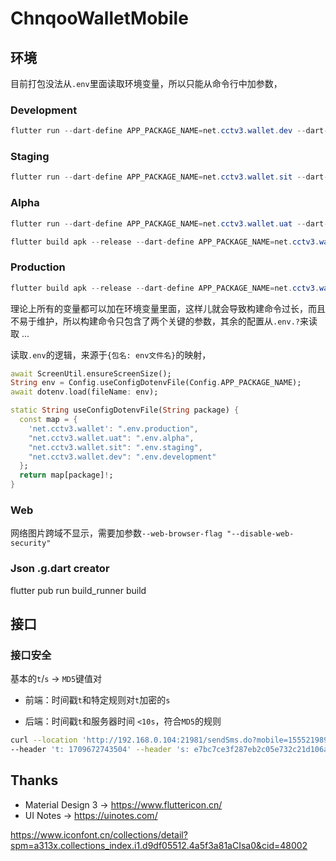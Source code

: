 # ChnqooWalletMobile

## 环境

目前打包没法从`.env`里面读取环境变量，所以只能从命令行中加参数，

### Development

```java
flutter run --dart-define APP_PACKAGE_NAME=net.cctv3.wallet.dev --dart-define APP_NAME=WalletDev -v
```

### Staging

```java
flutter run --dart-define APP_PACKAGE_NAME=net.cctv3.wallet.sit --dart-define APP_NAME=WalletSit -v
```

### Alpha

```java
flutter run --dart-define APP_PACKAGE_NAME=net.cctv3.wallet.uat --dart-define APP_NAME=WalletDev -v
```

```java
flutter build apk --release --dart-define APP_PACKAGE_NAME=net.cctv3.wallet.uat --dart-define APP_NAME=WalletUat -v
```

### Production

```java
flutter build apk --release --dart-define APP_PACKAGE_NAME=net.cctv3.wallet --dart-define APP_NAME=WalletPro -v
```

理论上所有的变量都可以加在环境变量里面，这样儿就会导致构建命令过长，而且不易于维护，所以构建命令只包含了两个关键的参数，其余的配置从`.env.?`来读取 ...

读取`.env`的逻辑，来源于`{包名: env文件名}`的映射，

```dart
await ScreenUtil.ensureScreenSize();
String env = Config.useConfigDotenvFile(Config.APP_PACKAGE_NAME);
await dotenv.load(fileName: env);
```

```dart
static String useConfigDotenvFile(String package) {
  const map = {
    'net.cctv3.wallet': ".env.production",
    "net.cctv3.wallet.uat": ".env.alpha",
    "net.cctv3.wallet.sit": ".env.staging",
    "net.cctv3.wallet.dev": ".env.development"
  };
  return map[package]!;
}
```

### Web

网络图片跨域不显示，需要加参数`--web-browser-flag "--disable-web-security"`

### Json .g.dart creator

flutter pub run build_runner build

## 接口

### 接口安全

基本的`t`/`s` -> `MD5`键值对

- 前端：时间戳`t`和特定规则对`t`加密的`s`

- 后端：时间戳`t`和服务器时间 `<10s`，符合`MD5`的规则

```bash
curl --location 'http://192.168.0.104:21981/sendSms.do?mobile=15552198996'
--header 't: 1709672743504' --header 's: e7bc7ce3f287eb2c05e732c21d106a55'
```

## Thanks

- Material Design 3 -> https://www.fluttericon.cn/
- UI Notes -> https://uinotes.com/

https://www.iconfont.cn/collections/detail?spm=a313x.collections_index.i1.d9df05512.4a5f3a81aCIsa0&cid=48002